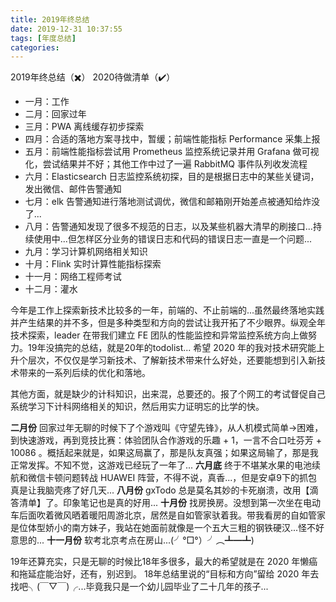 ```yaml
---
title: 2019年终总结
date: 2019-12-31 10:37:55
tags: [年度总结]
categories:
---
```

2019年终总结（✖️）
2020待做清单（✔️）
<!--more-->

* 一月：工作
* 二月：回家过年
* 三月：PWA 离线缓存初步探索
* 四月：合适的落地方案寻找中，暂缓；前端性能指标 Performance 采集上报
* 五月：前端性能指标尝试用 Prometheus 监控系统记录并用 Grafana 做可视化，尝试结果并不好；其他工作中过了一遍 RabbitMQ 事件队列收发流程
* 六月：Elasticsearch 日志监控系统初探，目的是根据日志中的某些关键词，发出微信、邮件告警通知
* 七月：elk 告警通知进行落地测试调优，微信和邮箱刚开始差点被通知给炸没了...
* 八月：告警通知发现了很多不规范的日志，以及某些机器大清早的刷接口...持续使用中...但怎样区分业务的错误日志和代码的错误日志一直是一个问题...
* 九月：学习计算机网络相关知识
* 十月：Flink 实时计算性能指标探索
* 十一月：网络工程师考试
* 十二月：灌水

今年是工作上探索新技术比较多的一年，前端的、不止前端的...虽然最终落地实践并产生结果的并不多，但是多种类型和方向的尝试让我开拓了不少眼界。纵观全年技术探索，leader 在带我们建立 FE 团队的性能监控和异常监控系统方向上做努力。19年没搞完的总结，就是20年的todolist... 
希望 2020 年的我对技术研究能上升个层次，不仅仅是学习新技术、了解新技术带来什么好处，还要能想到引入新技术带来的一系列后续的优化和落地。

其他方面，就是缺少的计科知识，出来混，总要还的。报了个网工的考试督促自己系统学习下计科网络相关的知识，然后用实力证明忘的比学的快。

__二月份__ 回家过年无聊的时候下了个游戏叫《守望先锋》，从人机模式简单->困难，到快速游戏，再到竞技比赛：体验团队合作游戏的乐趣 + 1，一言不合口吐芬芳 + 10086 。概括起来就是，如果这局赢了，那是队友真强；如果这局输了，那是我正常发挥。不知不觉，这游戏已经玩了一年了...
__六月底__ 终于不堪某水果的电池续航和微信卡顿问题转战 HUAWEI 阵营，不得不说，真香...，但是安卓9下的抓包真是让我脑壳疼了好几天...
__八月份__ gxTodo 总是莫名其妙的卡死崩溃，改用【滴答清单】了。印象笔记也是真的好用...
__十月份__ 找房换房。没想到第一次坐在电动车后面吹着微风晒着暖阳周游北京，居然是自如管家驮着我。带我看房的自如管家是位体型娇小的南方妹子，我站在她面前就像是一个五大三粗的钢铁硬汉...怪不好意思的...
__十一月份__ 软考北京考点在房山...(╯°□°）╯︵┻━┻)

19年还算充实，只是无聊的时候比18年多很多，最大的希望就是在 2020 年懒癌和拖延症能治好，还有，别迟到。
18年总结里说的“目标和方向”留给 2020 年去找吧╮(￣▽￣)╭...毕竟我只是一个幼儿园毕业了二十几年的孩子...